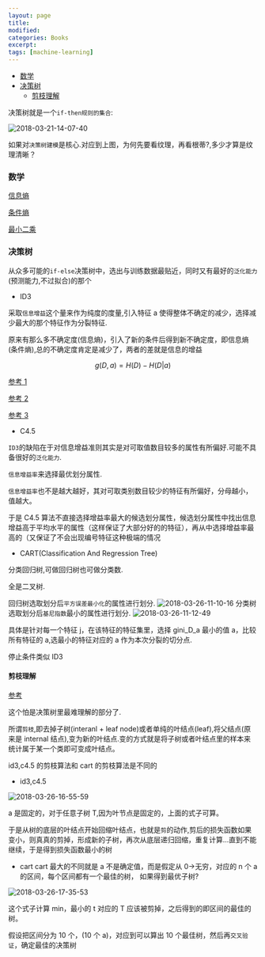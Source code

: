 ```yaml
---
layout: page
title:
modified:
categories: Books
excerpt:
tags: [machine-learning]
---
```


<!-- TOC -->

- [数学](#数学)
- [决策树](#决策树)
  - [剪枝理解](#剪枝理解)

<!-- /TOC -->

决策树就是一个`if-then规则的集合`:

![2018-03-21-14-07-40](https://images-1257933000.cos.ap-chengdu.myqcloud.com/2018-03-21-14-07-40.png)

如果对`决策树建模`是核心.对应到上图，为何先要看纹理，再看根蒂?,多少才算是纹理清晰？

### 数学

[信息熵](https://zhuanlan.zhihu.com/p/26486223)

[条件熵](https://zhuanlan.zhihu.com/p/26551798)

[最小二乘](https://blog.csdn.net/bitcarmanlee/article/details/51589143)

### 决策树

从众多可能的`if-else`决策树中，选出与训练数据最贴近，同时又有最好的`泛化能力`(预测能力,不过拟合)的那个

- ID3

采取`信息增益`这个量来作为纯度的度量,引入特征 a 使得整体不确定的减少，选择减少最大的那个特征作为分裂特征.

原来有那么多不确定度(信息熵)，引入了新的条件后得到新不确定度，即信息熵(条件熵),总的不确定度肯定是减少了，两者的差就是信息的增益

$$g(D,a) = H(D) - H(D|a)$$

[参考 1](https://zhuanlan.zhihu.com/p/26760551)

[参考 2](https://zhuanlan.zhihu.com/p/27313529)

[参考 3](https://www.zhihu.com/question/27205203/answer/148900663)

- C4.5

`ID3`的缺陷在于对信息增益准则其实是对可取值数目较多的属性有所偏好.可能不具备很好的`泛化能力`.

`信息增益率`来选择最优划分属性.

`信息增益率`也不是越大越好，其对可取类别数目较少的特征有所偏好，分母越小，值越大。

于是 C4.5 算法不直接选择增益率最大的候选划分属性，候选划分属性中找出信息增益高于平均水平的属性（这样保证了大部分好的的特征），再从中选择增益率最高的（又保证了不会出现编号特征这种极端的情况

- CART(Classification And Regression Tree)

分类回归树,可做回归树也可做分类数.

全是二叉树.

回归树选取划分后`平方误差最小化`的属性进行划分.
![2018-03-26-11-10-16](https://images-1257933000.cos.ap-chengdu.myqcloud.com/2018-03-26-11-10-16.png)
分类树选取划分后`基尼指数`最小的属性进行划分.
![2018-03-26-11-12-49](https://images-1257933000.cos.ap-chengdu.myqcloud.com/2018-03-26-11-12-49.png)

具体是针对每一个特征 j，在该特征的特征集里，选择 gini_D_a 最小的值 a，比较所有特征的 a,选最小的特征对应的 a 作为本次分裂的切分点.

停止条件类似 ID3

#### 剪枝理解

[参考](https://www.zhihu.com/question/22697086)

这个怕是决策树里最难理解的部分了.

所谓`剪枝`,即去掉子树(interanl + leaf node)或者单纯的叶结点(leaf),将父结点(原来是 internal 结点),变为新的叶结点.变的方式就是将子树或者叶结点里的样本来统计属于某一个类即可变成叶结点。

id3,c4.5 的剪枝算法和 cart 的剪枝算法是不同的

- id3,c4.5

![2018-03-26-16-55-59](https://images-1257933000.cos.ap-chengdu.myqcloud.com/2018-03-26-16-55-59.png)

a 是固定的，对于任意子树 T,因为叶节点是固定的，上面的式子可算。

于是从树的底层的叶结点开始回缩叶结点，也就是`剪`的动作,剪后的损失函数如果变小，则真真的剪掉，形成新的子树，再次从底层递归回缩，重复计算...直到不能继续，于是得到损失函数最小的树

- cart
  cart 最大的不同就是 a 不是确定值，而是假定从 0->无穷，对应的 n 个 a 的区间，每个区间都有一个最佳的树，
  如果得到最优子树?

![2018-03-26-17-35-53](https://images-1257933000.cos.ap-chengdu.myqcloud.com/2018-03-26-17-35-53.png)

这个式子计算 min，最小的 t 对应的 T 应该被剪掉，之后得到的即区间的最佳的树。

假设把区间分为 10 个，(10 个 a)，对应到可以算出 10 个最佳树，然后再`交叉验证`，确定最佳的决策树
